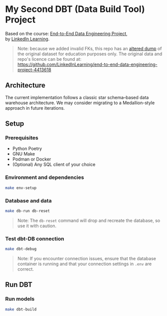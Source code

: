# My Second DBT (Data Build Tool) Project

Based on the course: [End-to-End Data Engineering Project](
https://www.linkedin.com/learning/end-to-end-data-engineering-project
),\
by [LinkedIn Learning](https://www.linkedin.com/learning).

> Note: because we added invalid FKs, this repo has an [altered dump](data/dump-big-star-db.sql.gz)
of the original dataset for education purposes only. The original data and repo's licence
can be found at: https://github.com/LinkedInLearning/end-to-end-data-engineering-project-4413618


## Architecture

The current implementation follows a classic star schema–based data warehouse architecture.
We may consider migrating to a Medallion-style approach in future iterations.


## Setup

### Prerequisites
- Python Poetry
- GNU Make
- Podman or Docker
- (Optional) Any SQL client of your choice

### Environment and dependencies
```bash
make env-setup
```

### Database and data
```bash
make db-run db-reset 
```

> Note: The `db-reset` command will drop and recreate the database, so use it with caution.

### Test dbt-DB connection
```bash
make dbt-debug
```

> Note: If you encounter connection issues, ensure that the database container is running 
> and that your connection settings in `.env` are correct.


## Run DBT

### Run models
```bash
make dbt-build
```

